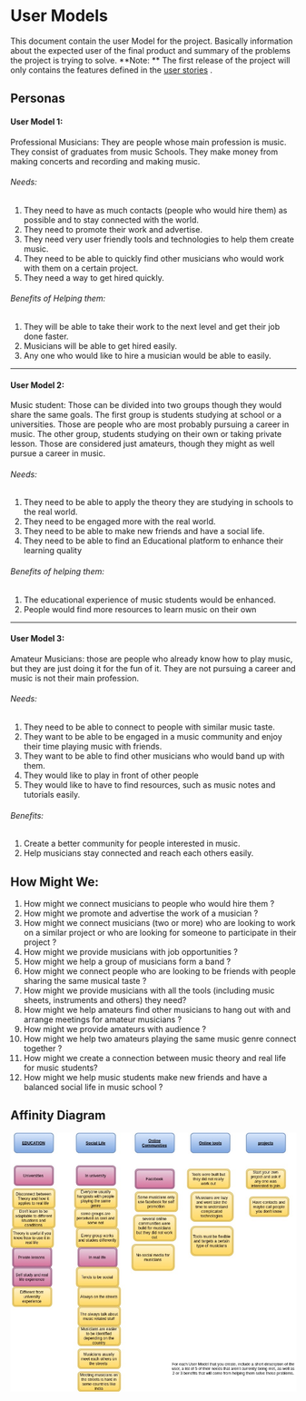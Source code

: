 # User Models
This document contain the user Model for the project. Basically information about the expected user of the final product and summary of the problems the project is trying to solve. 
**Note: ** The first release of the project will only contains the features defined in the [user stories](/user_stories.md) .

## Personas

#### User Model 1:

Professional Musicians: They are people whose main profession is music. They consist of graduates  from music Schools. They make money from making concerts and recording and making music.

###### Needs: 
1. They need to have as much contacts (people who would hire them) as possible and to stay connected with the world.
2. They need to promote their work and advertise. 
3. They need very user friendly tools and technologies to help them create music.
4. They need to be able to quickly find other musicians who would work with them on a certain project.
5. They need a way to get hired quickly.

###### Benefits of Helping them: 
1. They will be able to take their work to the next level and get their job done faster. 
2. Musicians will be able to get hired easily. 
3. Any one who would like to hire a musician would be able to easily.
__________________
#### User Model 2:

Music student: Those can be divided into two groups though they would share the same goals. The first group is students studying at school or a universities. Those are people who are most probably pursuing a career in music. The other group,  students studying on their own or taking private lesson. Those are considered just amateurs, though they might as well pursue a career in music.

###### Needs: 
1. They need to be able to apply the theory they are studying in schools to the real world. 
2. They need to be engaged more with the real world. 
3. They need to be able to make new friends and have a social life.
4. They need to be able to find an Educational platform to enhance their learning quality
###### Benefits of helping them:
1. The educational experience of music students would be enhanced. 
2. People would find more resources to learn music on their own
__________________
#### User Model 3:

Amateur Musicians: those are people who already know how to play music, but they are just doing it for the fun of it. They are not pursuing a career and music is not their main profession.

###### Needs:
1. They need to be able to connect to people with similar music taste. 
2. They want to be able to be engaged in a music community and enjoy their time playing music with friends. 
3. They want to be able to find other musicians who would band up with them.
4. They would like to play in front of other people
5. They would like to have to find resources, such as music notes and tutorials easily.

###### Benefits:
1. Create a better community for people interested in music. 
2. Help musicians stay connected and reach each others easily. 

## How Might We: 

1. How might we connect musicians to people who would hire them ?
2. How might we promote and advertise the work of a musician ? 
3. How might we connect musicians (two or more) who are looking to work on a similar project or who are looking for someone to participate in their project ?
4. How might we provide musicians with job opportunities ? 
5. How might we help a group of musicians form a band ?
6. How might we connect people who are looking to be friends with people sharing the same musical taste ?
7. How might we provide musicians with all the tools (including music sheets, instruments and others) they need?
8. How might we help amateurs find other musicians to hang out with and arrange meetings for amateur musicians ? 
9. How might we provide amateurs with audience ?
10. How might we help two amateurs playing the same music genre connect together ?
11. How might we create a connection between music theory and real life for music students? 
12. How might we help music students make new friends and have a balanced social life in music school ?

## Affinity Diagram

![Affinity Diagram](affinity_diagram.jpg?raw=true "Diagram")
